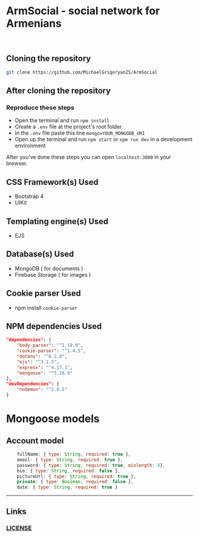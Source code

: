 # ArmSocial - social network for Armenians
<br>

## Cloning the repository
```bash
git clone https://github.com/MichaelGrigoryan25/ArmSocial
```

## After cloning the repository
### Reproduce these steps
* Open the terminal and run `npm install`
* Create a `.env` file at the project's root folder
* In the `.env` file paste this line `mongo=YOUR_MONGODB_URI`
* Open up the terminal and run `npm start` or `npm run dev` in a development environment

After you've done these steps you can open `localhost:3000` in your browser.

## CSS Framework(s) Used
* Bootstrap 4
* UIKit

## Templating engine(s) Used
* EJS

## Database(s) Used
* MongoDB ( for documents )
* Firebase Storage ( for images )

## Cookie parser Used
* npm install `cookie-parser`

## NPM dependencies Used
```json
"dependencies": {
    "body-parser": "^1.19.0",
    "cookie-parser": "^1.4.5",
    "dotenv": "^8.2.0",
    "ejs": "^3.1.5",
    "express": "^4.17.1",
    "mongoose": "^5.10.9"
},
"devDependencies": {
    "nodemon": "^2.0.5"
}
```

# Mongoose models
## Account model
```js
    fullName: { type: String, required: true },
    email: { type: String, required: true },
    password: { type: String, required: true, minlength: 8},
    bio: { type: String, required: false },
    pictureUrl: { type: String, required: true }, 
    private: { type: Boolean, required: false },
    date: { type: String, required: true }
```

<hr>

## Links
### [LICENSE](./LICENSE)
